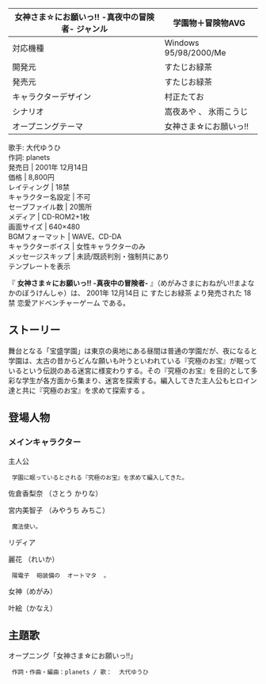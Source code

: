女神さま☆にお願いっ!! -真夜中の冒険者-  ジャンル  |  学園物＋冒険物AVG   
---|---  
対応機種  |  Windows 95/98/2000/Me     
開発元  |  すたじお緑茶     
発売元  |  すたじお緑茶     
キャラクターデザイン  |  村正たてお     
シナリオ  |  嵩夜あや  、  氷雨こうじ     
オープニングテーマ  |  女神さま☆にお願いっ!!   
歌手: 大代ゆうひ  
作詞: planets  
発売日  |  2001年  12月14日     
価格  |  8,800円     
レイティング  |  18禁   
キャラクター名設定  |  不可     
セーブファイル数  |  20箇所     
メディア  |  CD-ROM2+1枚     
画面サイズ  |  640×480     
BGMフォーマット  |  WAVE、CD-DA     
キャラクターボイス  |  女性キャラクターのみ     
メッセージスキップ  |  未読/既読判別・強制共にあり   
テンプレートを表示  
  
『 **女神さま☆にお願いっ!! -真夜中の冒険者-** 』（めがみさまにおねがい!!まよなかのぼうけんしゃ）は、  2001年  12月14日  に
すたじお緑茶  より発売された  18禁  恋愛アドベンチャーゲーム  である。

##  ストーリー  

舞台となる「宝盛学園」は東京の奥地にある昼間は普通の学園だが、夜になると学園は、太古の昔からどんな願いも叶うといわれている『究極のお宝』が眠っているという伝説のある迷宮に様変わりする。その『究極のお宝』を目的として多彩な学生が各方面から集まり、迷宮を探索する。編入してきた主人公もヒロイン達と共に『究極のお宝』を求めて探索する
  。

##  登場人物  

###  メインキャラクター  

主人公

     学園に眠っているとされる『究極のお宝』を求めて編入してきた。 
佐倉香梨奈 （さとう かりな）

宮内美智子 （みやうち みちこ）

     魔法使い。 
リディア

麗花 （れいか）

     陽電子  砲装備の  オートマタ  。 
女神（めがみ）

叶絵（かなえ）

##  主題歌  

オープニング「女神さま☆にお願いっ!!」

     作詞・作曲・編曲：planets / 歌：  大代ゆうひ 

